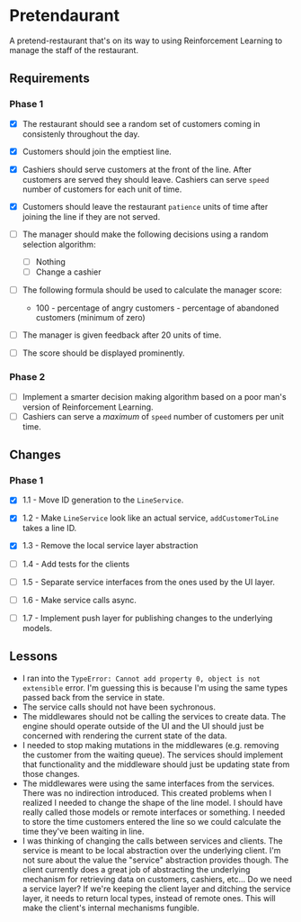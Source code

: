 # Pretendaurant

A pretend-restaurant that's on its way to using Reinforcement Learning to manage the staff of the restaurant.

## Requirements

### Phase 1

- [x] The restaurant should see a random set of customers coming in consistenly throughout the day.
- [x] Customers should join the emptiest line.
- [x] Cashiers should serve customers at the front of the line. After customers are served they should leave. Cashiers can serve `speed` number of customers for each unit of time.
- [x] Customers should leave the restaurant `patience` units of time after joining the line if they are not served.
- [ ] The manager should make the following decisions using a random selection algorithm:
    - [ ] Nothing
    - [ ] Change a cashier
- [ ] The following formula should be used to calculate the manager score:
    - 100 - percentage of angry customers - percentage of abandoned customers (minimum of zero)
- [ ] The manager is given feedback after 20 units of time.
- [ ] The score should be displayed prominently.


### Phase 2
- [ ] Implement a smarter decision making algorithm based on a poor man's version of Reinforcement Learning.
- [ ] Cashiers can serve a _maximum_ of `speed` number of customers per unit time.

## Changes

### Phase 1
- [x] 1.1 - Move ID generation to the `LineService`.
- [x] 1.2 - Make `LineService` look like an actual service, `addCustomerToLine` takes a line ID.
- [x] 1.3 - Remove the local service layer abstraction
- [ ] 1.4 - Add tests for the clients
- [ ] 1.5 - Separate service interfaces from the ones used by the UI layer.
- [ ] 1.6 - Make service calls async.
- [ ] 1.7 - Implement push layer for publishing changes to the underlying models.



## Lessons

- I ran into the `TypeError: Cannot add property 0, object is not extensible` error. I'm guessing this is because I'm using the same types passed back from the service in state.
- The service calls should not have been sychronous.
- The middlewares should not be calling the services to create data. The engine should operate outside of the UI and the UI should just be concerned with rendering the current state of the data.
- I needed to stop making mutations in the middlewares (e.g. removing the customer from the waiting queue). The services should implement that functionality and the middleware should just be updating state from those changes.
- The middlewares were using the same interfaces from the services. There was no indirection introduced. This created problems when I realized I needed to change the shape of the line model. I should have really called those models or remote interfaces or something. I needed to store the time customers entered the line so we could calculate the time they've been waiting in line.
- I was thinking of changing the calls between services and clients. The service is meant to be local abstraction over the underlying client. I'm not sure about the value the "service" abstraction provides though. The client currently does a great job of abstracting the underlying mechanism for retrieving data on customers, cashiers, etc... Do we need a service layer? If we're keeping the client layer and ditching the service layer, it needs to return local types, instead of remote ones. This will make the client's internal mechanisms fungible.